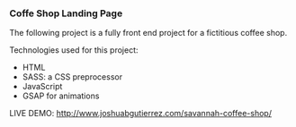 ### Coffe Shop Landing Page
The following project is a fully front end project for a fictitious coffee shop.

Technologies used for this project:
    
- HTML
- SASS: a CSS preprocessor
- JavaScript
- GSAP for animations

LIVE DEMO: http://www.joshuabgutierrez.com/savannah-coffee-shop/